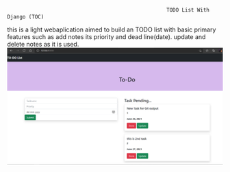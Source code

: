                                                         TODO List With Django (TOC)
this is a light webaplication aimed to build an TODO list with basic primary features such as add notes its priority and dead line(date). update and delete notes as it is used.
![Web application Screenshot](https://github.com/akhilpsin/TO-DO-web-application-Django/blob/master/static/screenshot.PNG?raw=true)
